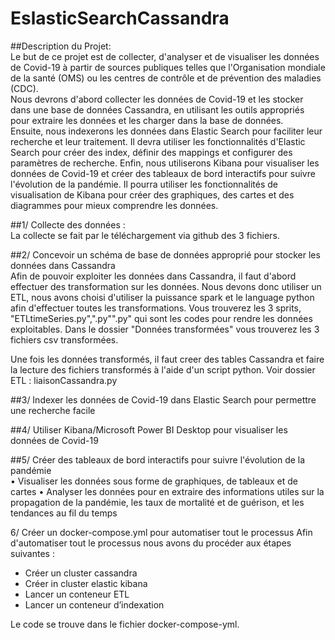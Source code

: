 # EslasticSearchCassandra  
##Description du Projet:  
Le but de ce projet est de collecter, d'analyser et de visualiser les données de Covid-19 à partir de
sources publiques telles que l'Organisation mondiale de la santé (OMS) ou les centres de contrôle et de
prévention des maladies (CDC).  
Nous devrons d'abord collecter les données de Covid-19 et les stocker dans une base de données
Cassandra, en utilisant les outils appropriés pour extraire les données et les charger dans la base de
données.  
Ensuite, nous indexerons les données dans Elastic Search pour faciliter leur recherche et leur
traitement. Il devra utiliser les fonctionnalités d'Elastic Search pour créer des index, définir des
mappings et configurer des paramètres de recherche.
Enfin, nous utiliserons Kibana pour visualiser les données de Covid-19 et créer des tableaux de
bord interactifs pour suivre l'évolution de la pandémie. Il pourra utiliser les fonctionnalités de
visualisation de Kibana pour créer des graphiques, des cartes et des diagrammes pour mieux
comprendre les données.

##1/ Collecte des données :   
La collecte se fait par le téléchargement via github des 3 fichiers.  

##2/ Concevoir un schéma de base de données approprié pour stocker les données dans Cassandra  
Afin de pouvoir exploiter les données dans Cassandra,  il faut d'abord effectuer des transformation sur les données. 
Nous devons donc utiliser un ETL, nous avons choisi d'utiliser la puissance spark et le language python afin d'effectuer toutes les transformations.
Vous trouverez les 3 sprits, "ETLtimeSeries.py",".py"".py" qui sont les codes pour rendre les données exploitables. Dans le dossier "Données transformées" vous trouverez les 3 fichiers csv transformées.  

Une fois les données transformés, il faut creer des tables Cassandra et faire la lecture des fichiers transformés à l'aide d'un script python. Voir dossier ETL : liaisonCassandra.py  


##3/ Indexer les données de Covid-19 dans Elastic Search pour permettre une recherche facile  
  

##4/ Utiliser Kibana/Microsoft Power BI Desktop pour visualiser les données de Covid-19  
  

##5/ Créer des tableaux de bord interactifs pour suivre l'évolution de la pandémie  
• Visualiser les données sous forme de graphiques, de tableaux et de cartes
• Analyser les données pour en extraire des informations utiles sur la propagation de la
pandémie, les taux de mortalité et de guérison, et les tendances au fil du temps

6/ Créer un docker-compose.yml pour automatiser tout le processus
Afin d'automatiser tout le processus nous avons du procéder aux étapes suivantes : 
* Créer un cluster cassandra
* Créer in cluster elastic kibana
* Lancer un conteneur ETL
* Lancer un conteneur d’indexation  
  
Le code se trouve dans le fichier docker-compose-yml.
